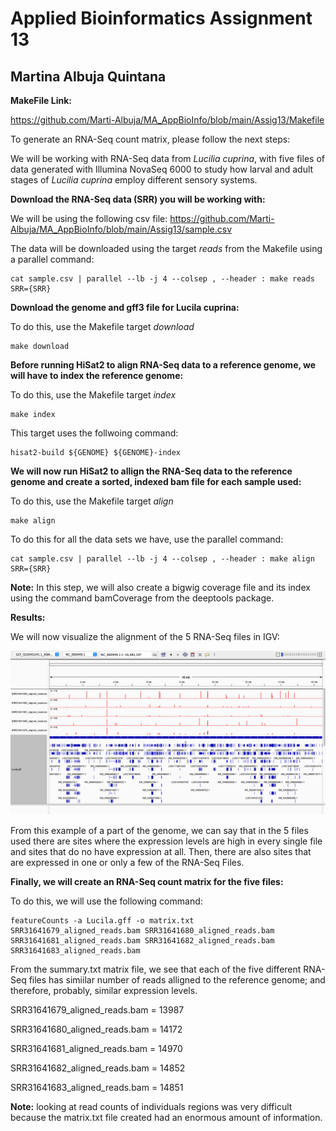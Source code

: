 # Applied Bioinformatics Assignment 13
## Martina Albuja Quintana

**MakeFile Link:** 

https://github.com/Marti-Albuja/MA_AppBioInfo/blob/main/Assig13/Makefile

To generate an RNA-Seq count matrix, please follow the next steps:

We will be working with RNA-Seq data from *Lucilia cuprina*, with five files of data generated with Illumina NovaSeq 6000 to study how larval and adult stages of *Lucilia cuprina* employ different sensory systems.

**Download the RNA-Seq data (SRR) you will be working with:**

We will be using the following csv file: https://github.com/Marti-Albuja/MA_AppBioInfo/blob/main/Assig13/sample.csv

The data will be downloaded using the target *reads* from the Makefile using a parallel command:

    cat sample.csv | parallel --lb -j 4 --colsep , --header : make reads SRR={SRR}

**Download the genome and gff3 file for Lucila cuprina:**

To do this, use the Makefile target *download*

    make download

**Before running HiSat2 to align RNA-Seq data to a reference genome, we will have to index the reference genome:**

To do this, use the Makefile target *index*

    make index

This target uses the follwoing command:

    hisat2-build ${GENOME} ${GENOME}-index

**We will now run HiSat2 to allign the RNA-Seq data to the reference genome and create a sorted, indexed bam file for each sample used:**

To do this, use the Makefile target *align*

    make align

To do this for all the data sets we have, use the parallel command:

    cat sample.csv | parallel --lb -j 4 --colsep , --header : make align SRR={SRR}

**Note:** In this step, we will also create a bigwig coverage file and its index using the command bamCoverage from the deeptools package.

**Results:**

We will now visualize the alignment of the 5 RNA-Seq files in IGV:

![alt text](https://github.com/Marti-Albuja/MA_AppBioInfo/blob/main/Assig13/Images/Image1.png)

From this example of a part of the genome, we can say that in the 5 files used there are sites where the expression levels are high in every single file and sites that do no have expression at all. Then, there are also sites that are expressed in one or only a few of the RNA-Seq Files.

**Finally, we will create an RNA-Seq count matrix for the five files:**

To do this, we will use the following command:

    featureCounts -a Lucila.gff -o matrix.txt SRR31641679_aligned_reads.bam SRR31641680_aligned_reads.bam SRR31641681_aligned_reads.bam SRR31641682_aligned_reads.bam SRR31641683_aligned_reads.bam 

From the summary.txt matrix file, we see that each of the five different RNA-Seq files has simiilar number of reads alligned to the reference genome; and therefore, probably, similar expression levels.

SRR31641679_aligned_reads.bam = 13987

SRR31641680_aligned_reads.bam =	14172

SRR31641681_aligned_reads.bam = 14970

SRR31641682_aligned_reads.bam = 14852

SRR31641683_aligned_reads.bam = 14851

**Note:** looking at read counts of individuals regions was very difficult because the matrix.txt file created had an enormous amount of information.




